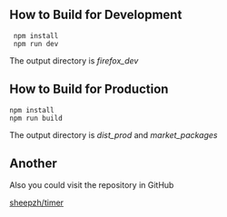 ## How to Build for Development

```shell
 npm install
 npm run dev
```

The output directory is _firefox_dev_

## How to Build for Production

```shell
npm install
npm run build
```

The output directory is _dist_prod_ and _market_packages_

## Another

Also you could visit the repository in GitHub

[sheepzh/timer](https://github.com/sheepzh/timer)
